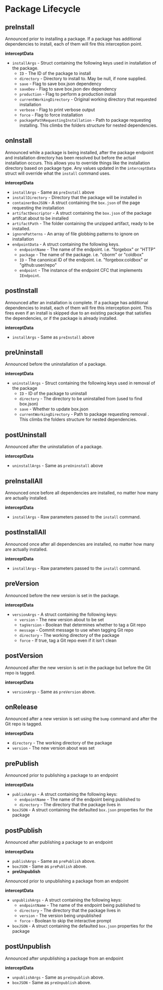 # Package Lifecycle

## preInstall

Announced prior to installing a package. If a package has additional dependencies to install, each of them will fire this interception point.

**interceptData**

* `installArgs` - Struct containing the following keys used in installation of the package.
  * `ID` - The ID of the package to install
  * `directory` - Directory to install to.  May be null, if none supplied.
  * `save` - Flag to save box.json dependency
  * `saveDev` - Flag to save box.json dev dependency
  * `production` - Flag to perform a production install
  * `currentWorkingDirectory` - Original working directory that requested installation
  * `verbose` - Flag to print verbose output
  * `force` - Flag to force installation
  * `packagePathRequestingInstallation` - Path to package requesting installing.  This climbs the folders structure for nested dependencies.

## onInstall

Announced while a package is being installed, after the package endpoint and installation directory has been resolved but before the actual installation occurs. This allows you to override things like the installation directory based on package type. Any values updated in the `interceptData` struct will override what the `install` command uses.

**interceptData**

* `installArgs` - Same as `preInstall` above
* `installDirectory` - Directory that the package will be installed in
* `containerBoxJSON` - A struct containing the `box.json` of the page requesting the installation
* `artifactDescriptor` - A struct containing the `box.json` of the package artifcat about to be installed
* `artifactPath` - The folder containing the unzipped artifact, ready to be installed.
* `ignorePatterns` - An array of file globbing patterns to ignore on installation
* `endpointData` - A struct containing the following keys.
  * `endpointName` - The name of the endpoint.  i.e. "forgebox" or "HTTP"
  * `package` - The name of the package. i.e. "cborm" or "coldbox"
  * `ID` - The canonical ID of the endpoint.  i.e. "forgebox:coldbox" or "github:user/repo"
  * `endpoint` - The instance of the endpoint CFC that implements `IEndpoint`.

## postInstall

Announced after an installation is complete. If a package has additional dependencies to install, each of them will fire this interception point. This fires even if an install is skipped due to an existing package that satisfies the dependencies, or if the package is already installed.

**interceptData**

* `installArgs` - Same as `preInstall` above

## preUninstall

Announced before the uninstallation of a package.

**interceptData**

* `uninstallArgs` - Struct containing the following keys used in removal of the package
  * `ID` - ID of the package to uninstall
  * `directory` - The directory to be uninstalled from (used to find box.json)
  * `save` - Whether to update box.json
  * `currentWorkingDirectory` - Path to package requesting removal .  This climbs the folders structure for nested dependencies.

## postUninstall

Announced after the uninstallation of a package.

**interceptData**

* `uninstallArgs` - Same as `preUninstall` above

## preInstallAll

Announced once before all dependencies are installed, no matter how many are actually installed.

**interceptData**

* `installArgs` - Raw parameters passed to the `install` command.

## postInstallAll

Announced once after all dependencies are installed, no matter how many are actually installed.

**interceptData**

* `installArgs` - Raw parameters passed to the `install` command.

## preVersion

Announced before the new version is set in the package.

**interceptData**

* `versionArgs` - A struct containing the following keys:
  * `version` - The new version about to be set
  * `tagVersion` - Boolean that determines whether to tag a Git repo
  * `message` - Commit message to use when tagging Git repo
  * `directory` - The working directory of the package
  * `force` - If true, tag a Git repo even if it isn't clean

## postVersion

Announced after the new version is set in the package but before the Git repo is tagged.

**interceptData**

* `versionArgs` - Same as `preVersion` above.

## onRelease

Announced after a new version is set using the `bump` command and after the Git repo is tagged.

**interceptData**

* `directory` - The working directory of the package
* `version` - The new version about was set

## prePublish

Announced prior to publishing a package to an endpoint

**interceptData**

* `publishArgs` - A struct containing the following keys:
  * `endpointName` - The name of the endpoint being published to
  * `directory` - The directory that the package lives in
* `boxJSON` - A struct containing the defaulted `box.json` properties for the package

## postPublish

Announced after publishing a package to an endpoint

**interceptData**

* `publishArgs` - Same as `prePublish` above.
* `boxJSON` - Same as `prePublish` above.
* **preUnpublish**

Announced prior to unpublishing a package from an endpoint

**interceptData**

* `unpublishArgs` - A struct containing the following keys:
  * `endpointName` - The name of the endpoint being published to
  * `directory` - The directory that the package lives in
  * `version` - The version being unpublished
  * `force` - Boolean to skip the interactive prompt
* `boxJSON` - A struct containing the defaulted `box.json` properties for the package

## postUnpublish

Announced after unpublishing a package from an endpoint

**interceptData**

* `unpublishArgs` - Same as `preUnpublish` above.
* `boxJSON` - Same as `preUnpublish` above.
